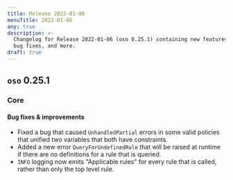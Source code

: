 ```yaml
---
title: Release 2022-01-06
menuTitle: 2022-01-06
any: true
description: >-
  Changelog for Release 2022-01-06 (oso 0.25.1) containing new features,
  bug fixes, and more.
draft: true
---
```


## `oso` 0.25.1

### Core

#### Bug fixes & improvements

- Fixed a bug that caused `UnhandledPartial` errors in some valid
  policies that unified two variables that both have constraints.
- Added a new error `QueryForUndefinedRule` that will be raised at runtime if there are
  no definitions for a rule that is queried.
- `INFO` logging now emits "Applicable rules" for every rule that is called, rather
  than only the top level rule.
